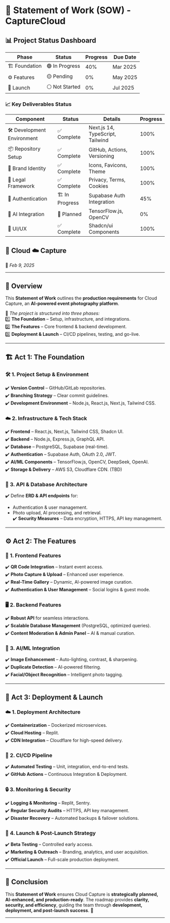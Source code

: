# 📜 **Statement of Work (SOW) - CaptureCloud**  

## 📊 Project Status Dashboard

| Phase | Status | Progress | Due Date |
|-------|--------|----------|-----------|
| 🏗️ Foundation | 🟢 In Progress | 40% | Mar 2025 |
| ⚙️ Features | 🟡 Pending | 0% | May 2025 |
| 🚀 Launch | ⚪ Not Started | 0% | Jul 2025 |

### 📈 Key Deliverables Status

| Component | Status | Details | Progress |
|-----------|--------|----------|-----------|
| 🛠️ Development Environment | ✅ Complete | Next.js 14, TypeScript, Tailwind | 100% |
| 📦 Repository Setup | ✅ Complete | GitHub, Actions, Versioning | 100% |
| 🎨 Brand Identity | ✅ Complete | Icons, Favicons, Theme | 100% |
| 📜 Legal Framework | ✅ Complete | Privacy, Terms, Cookies | 100% |
| 🔐 Authentication | 🏗️ In Progress | Supabase Auth Integration | 45% |
| 🤖 AI Integration | 📅 Planned | TensorFlow.js, OpenCV | 0% |
| 📱 UI/UX | ✅ Complete | Shadcn/ui Components | 100% |

## 📡 Cloud ☁️ Capture  
📅 *Feb 9, 2025*  

---

## 📝 **Overview**  
This **Statement of Work** outlines the **production requirements** for Cloud Capture, an **AI-powered event photography platform**.  

📌 *The project is structured into three phases:*  
1️⃣ **The Foundation** – Setup, infrastructure, and integrations.  
2️⃣ **The Features** – Core frontend & backend development.  
3️⃣ **Deployment & Launch** – CI/CD pipelines, testing, and go-live.  

---

## 🏗️ **Act 1: The Foundation**  

### 🛠️ **1. Project Setup & Environment**  
✔️ **Version Control** – GitHub/GitLab repositories.  
✔️ **Branching Strategy** – Clear commit guidelines.  
✔️ **Development Environment** – Node.js, React.js, Next.js, Tailwind CSS.  

### ☁️ **2. Infrastructure & Tech Stack**  
✔️ **Frontend** – React.js, Next.js, Tailwind CSS, Shadcn UI.  
✔️ **Backend** – Node.js, Express.js, GraphQL API.  
✔️ **Database** – PostgreSQL, Supabase (real-time).  
✔️ **Authentication** – Supabase Auth, OAuth 2.0, JWT.  
✔️ **AI/ML Components** – TensorFlow.js, OpenCV, DeepSeek, OpenAI.  
✔️ **Storage & Delivery** – AWS S3, Cloudflare CDN. (TBD)  

### 🔗 **3. API & Database Architecture**  
✔️ Define **ERD & API endpoints** for:  
  - Authentication & user management.  
  - Photo upload, AI processing, and retrieval.  
✔️ **Security Measures** – Data encryption, HTTPS, API key management.  

---

## ⚙️ **Act 2: The Features**  

### 📲 **1. Frontend Features**  
✔️ **QR Code Integration** – Instant event access.  
✔️ **Photo Capture & Upload** – Enhanced user experience.  
✔️ **Real-Time Gallery** – Dynamic, AI-powered image curation.  
✔️ **Authentication & User Management** – Social logins & guest mode.  

### 🖥️ **2. Backend Features**  
✔️ **Robust API** for seamless interactions.  
✔️ **Scalable Database Management** (PostgreSQL, optimized queries).  
✔️ **Content Moderation & Admin Panel** – AI & manual curation.  

### 🤖 **3. AI/ML Integration**  
✔️ **Image Enhancement** – Auto-lighting, contrast, & sharpening.  
✔️ **Duplicate Detection** – AI-powered filtering.  
✔️ **Facial/Object Recognition** – Intelligent photo tagging.  

---

## 🚀 **Act 3: Deployment & Launch**  

### ☁️ **1. Deployment Architecture**  
✔️ **Containerization** – Dockerized microservices.  
✔️ **Cloud Hosting** – Replit.  
✔️ **CDN Integration** – Cloudflare for high-speed delivery.  

### 🔄 **2. CI/CD Pipeline**  
✔️ **Automated Testing** – Unit, integration, end-to-end tests.  
✔️ **GitHub Actions** – Continuous Integration & Deployment.  

### 🔒 **3. Monitoring & Security**  
✔️ **Logging & Monitoring** – Replit, Sentry.  
✔️ **Regular Security Audits** – HTTPS, API key management.  
✔️ **Disaster Recovery** – Automated backups & failover solutions.  

### 🎯 **4. Launch & Post-Launch Strategy**  
✔️ **Beta Testing** – Controlled early access.  
✔️ **Marketing & Outreach** – Branding, analytics, and user acquisition.  
✔️ **Official Launch** – Full-scale production deployment.  

---

## 🎯 **Conclusion**  
This **Statement of Work** ensures Cloud Capture is **strategically planned, AI-enhanced, and production-ready**. The roadmap provides **clarity, security, and efficiency**, guiding the team through **development, deployment, and post-launch success**. 🚀  

---
